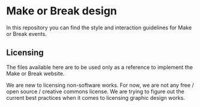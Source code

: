 # Make or Break design

In this repository you can find the style and interaction guidelines for Make
or Break events.

## Licensing

The files available here are to be used only as a reference to implement the
Make or Break website.

We are new to licensing non-software works. For now, we are not any free / open
source / creative commons license. We are trying to figure out the current best
practices when it comes to licensing graphic design works.
